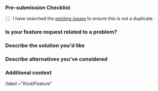 <!-- Please prefix your title with "[FEAT]" -->

### Pre-submission Checklist

<!--
Please read this!
- Please be as clear and concise as possible.
- Be civil, and follow the Zoi Code of Conduct.
- Please take a moment to check that your feature hasn't been requested before.
-->

- [ ] I have searched the [existing issues](https://gitlab.com/Zillowe/Zillwen/Zusty/Zoi/-/issues?scope=all&state=all&label_name[]=Kind%2FFeature) to ensure this is not a duplicate.

### Is your feature request related to a problem?

<!--
(Optional, but recommended)
A clear description of what the problem is.
-->

### Describe the solution you'd like

<!--
A clear and concise description of what you want to happen.
How would this new feature work from a user's perspective?
If it's a new command, what would the command and its arguments be?
-->

### Describe alternatives you've considered

<!--
(Optional)
A clear and concise description of any alternative solutions or features you've considered.
This helps provide context for why your proposed solution is the best one.
-->

### Additional context

<!--
Add any other context, mockups, or screenshots about the feature request here.
For example, linking to another tool that has a similar feature is very helpful.
-->

/label ~"Kind/Feature"

